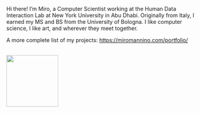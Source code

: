 Hi there! I’m Miro, a Computer Scientist working at the Human Data Interaction Lab at New York University in Abu Dhabi. Originally from Italy, I earned my MS and BS from the University of Bologna. I like computer science, I like art, and wherever they meet together.

A more complete list of my projects: <a href="https://miromannino.com/portfolio/">https://miromannino.com/portfolio/</a>

<br/>

<div>
  <a href="#"><img align=top height="135" src="https://github-readme-stats.vercel.app/api/top-langs/?username=miromannino&layout=compact&hide_border=true&hide=php,html&count_private=true&hide_title=true&title_color=4F8CC9&text_color=9f9f9f&bg_color=00000000"/></a>
</div>
<!--
<div>
  <a href="#"><img src="https://github-readme-stats.vercel.app/api?username=miromannino&hide_border=true&hide=prs,issues,contribs&include_all_commits=true&count_private=true&count_private=true&hide_title=true&title_color=4F8CC9&text_color=9f9f9f&bg_color=00000000" /></a>
</div>  
-->
  
<!--
[![Readme Card](https://github-readme-stats.vercel.app/api/pin/?username=miromannino&repo=Justified-Gallery)](https://github.com/miromannino/Justified-Gallery)
-->
